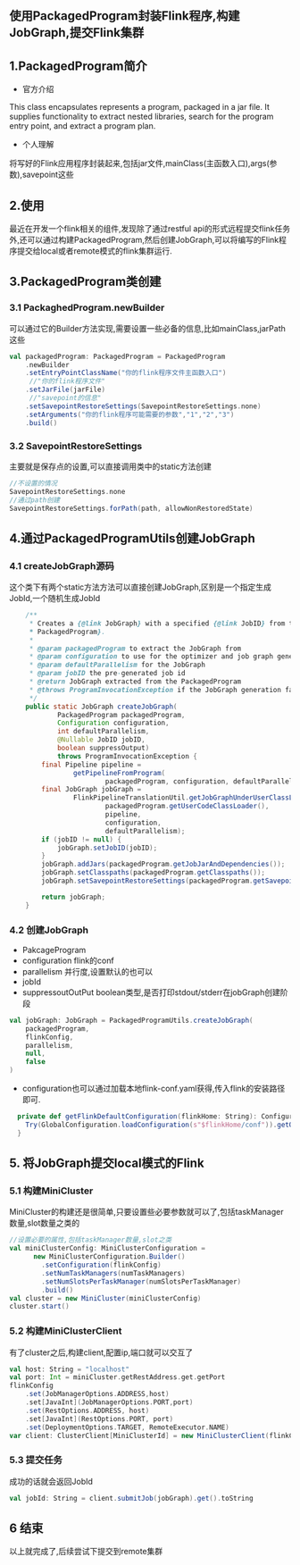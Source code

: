 ## 使用PackagedProgram封装Flink程序,构建JobGraph,提交Flink集群

## 1.PackagedProgram简介

- 官方介绍

This class encapsulates represents a program, packaged in a jar file. It supplies functionality to extract nested libraries, search for the program entry point, and extract a program plan.

- 个人理解

将写好的Flink应用程序封装起来,包括jar文件,mainClass(主函数入口),args(参数),savepoint这些

## 2.使用

最近在开发一个flink相关的组件,发现除了通过restful api的形式远程提交flink任务外,还可以通过构建PackagedProgram,然后创建JobGraph,可以将编写的Flink程序提交给local或者remote模式的flink集群运行.

## 3.PackagedProgram类创建

### 3.1 PackaghedProgram.newBuilder

可以通过它的Builder方法实现,需要设置一些必备的信息,比如mainClass,jarPath这些

```scala
val packagedProgram: PackagedProgram = PackagedProgram
    .newBuilder
    .setEntryPointClassName("你的flink程序文件主函数入口")
     //"你的flink程序文件"
    .setJarFile(jarFile)
     //"savepoint的信息"
    .setSavepointRestoreSettings(SavepointRestoreSettings.none)
    .setArguments("你的flink程序可能需要的参数","1","2","3")
    .build()
```

### 3.2 SavepointRestoreSettings

主要就是保存点的设置,可以直接调用类中的static方法创建

```scala
//不设置的情况
SavepointRestoreSettings.none
//通过path创建
SavepointRestoreSettings.forPath(path, allowNonRestoredState)
```

## 4.通过PackagedProgramUtils创建JobGraph

### 4.1 createJobGraph源码

这个类下有两个static方法方法可以直接创建JobGraph,区别是一个指定生成JobId,一个随机生成JobId

```java
    /**
     * Creates a {@link JobGraph} with a specified {@link JobID} from the given {@link
     * PackagedProgram}.
     *
     * @param packagedProgram to extract the JobGraph from
     * @param configuration to use for the optimizer and job graph generator
     * @param defaultParallelism for the JobGraph
     * @param jobID the pre-generated job id
     * @return JobGraph extracted from the PackagedProgram
     * @throws ProgramInvocationException if the JobGraph generation failed
     */
    public static JobGraph createJobGraph(
            PackagedProgram packagedProgram,
            Configuration configuration,
            int defaultParallelism,
            @Nullable JobID jobID,
            boolean suppressOutput)
            throws ProgramInvocationException {
        final Pipeline pipeline =
                getPipelineFromProgram(
                        packagedProgram, configuration, defaultParallelism, suppressOutput);
        final JobGraph jobGraph =
                FlinkPipelineTranslationUtil.getJobGraphUnderUserClassLoader(
                        packagedProgram.getUserCodeClassLoader(),
                        pipeline,
                        configuration,
                        defaultParallelism);
        if (jobID != null) {
            jobGraph.setJobID(jobID);
        }
        jobGraph.addJars(packagedProgram.getJobJarAndDependencies());
        jobGraph.setClasspaths(packagedProgram.getClasspaths());
        jobGraph.setSavepointRestoreSettings(packagedProgram.getSavepointSettings());

        return jobGraph;
    }
```

### 4.2 创建JobGraph

- PakcageProgram 
- configuration flink的conf
- parallelism  并行度,设置默认的也可以
- jobId
- suppressoutOutPut boolean类型,是否打印stdout/stderr在jobGraph创建阶段

```scala
val jobGraph: JobGraph = PackagedProgramUtils.createJobGraph(
    packagedProgram,
    flinkConfig,
    parallelism,
    null,
    false
)
```

- configuration也可以通过加载本地flink-conf.yaml获得,传入flink的安装路径即可.

```scala
  private def getFlinkDefaultConfiguration(flinkHome: String): Configuration = {
    Try(GlobalConfiguration.loadConfiguration(s"$flinkHome/conf")).getOrElse(new Configuration())
  }
```

## 5. 将JobGraph提交local模式的Flink

### 5.1 构建MiniCluster

MiniCluster的构建还是很简单,只要设置些必要参数就可以了,包括taskManager数量,slot数量之类的

```scala
//设置必要的属性,包括taskManager数量,slot之类
val miniClusterConfig: MiniClusterConfiguration =
      new MiniClusterConfiguration.Builder()
        .setConfiguration(flinkConfig)
        .setNumTaskManagers(numTaskManagers)
        .setNumSlotsPerTaskManager(numSlotsPerTaskManager)
        .build()
val cluster = new MiniCluster(miniClusterConfig)
cluster.start()
```

### 5.2 构建MiniClusterClient

有了cluster之后,构建client,配置ip,端口就可以交互了

```scala
val host: String = "localhost"
val port: Int = miniCluster.getRestAddress.get.getPort
flinkConfig
    .set(JobManagerOptions.ADDRESS,host)
    .set[JavaInt](JobManagerOptions.PORT,port)
    .set(RestOptions.ADDRESS, host)
    .set[JavaInt](RestOptions.PORT, port)
    .set(DeploymentOptions.TARGET, RemoteExecutor.NAME)
var client: ClusterClient[MiniClusterId] = new MiniClusterClient(flinkConfig,miniCluster)
```

### 5.3 提交任务

成功的话就会返回JobId

```scala
val jobId: String = client.submitJob(jobGraph).get().toString
```

## 6 结束

以上就完成了,后续尝试下提交到remote集群